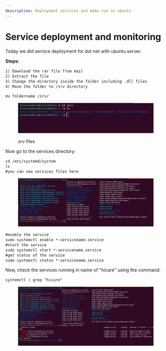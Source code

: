 ```yaml
---
description: Deployment services and make run in ubuntu
---
```


# Service deployment and monitoring

Today we did service deployment for dot net with ubuntu server.

**Steps:**&#x20;

```
1) Download the rar file from mail
2) Extract the file
3) Change the directory inside the folder including .dll files
4) Move the folder to /srv directory
```

```
mv foldername /srv/
```

<figure><img src="../.gitbook/assets/image (149).png" alt=""><figcaption><p>srv files</p></figcaption></figure>

Now go to the services directory:&#x20;

```
cd /etc/systemd/system
ls
#you can see services files here
```



<figure><img src="../.gitbook/assets/image (147).png" alt=""><figcaption></figcaption></figure>

```
#enable the service
sudo systemctl enable *-servicename.service
#start the service
sudo systemctl start *-servicename.service
#get status of the service
sudo systemctl status *-servicename.service
```

Now, check the services running in name of "hicare" using the command:

```
systemctl | grep "hicare"
```



<figure><img src="../.gitbook/assets/image (148).png" alt=""><figcaption></figcaption></figure>
